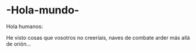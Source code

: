 # -Hola-mundo-

Hola humanos: 

He visto cosas que vosotros no creeríais, naves de combate arder más allá de orión...
